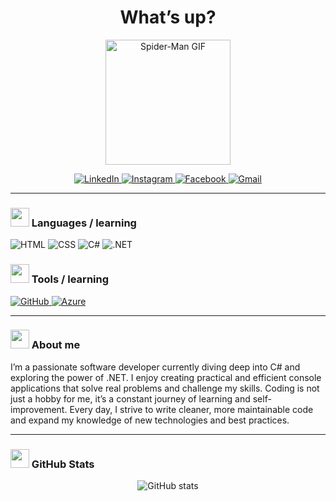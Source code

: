 <h1 align="center">What’s up?</h1>

<p align="center">
  <img src="https://media1.giphy.com/media/v1.Y2lkPTc5MGI3NjExdW9hMXVvYzBmbDY4ZjN6NDg1bjd3b2prbmJ6ZDBwOHVvMXllaWRuOCZlcD12MV9pbnRlcm5hbF9naWZfYnlfaWQmY3Q9cw/ytpxWmQBlx8n0eWbSA/giphy.gif" width="200" alt="Spider-Man GIF"/>
</p>

<p align="center">
  <a href="https://www.linkedin.com/in/erik-jonsson-b16680368/">
    <img src="https://img.shields.io/badge/LinkedIn-0077B5?style=for-the-badge&logo=linkedin&logoColor=white" alt="LinkedIn" />
  </a>
  <a href="https://www.instagram.com/alfreer.ik/">
    <img src="https://img.shields.io/badge/Instagram-E4405F?style=for-the-badge&logo=instagram&logoColor=white" alt="Instagram" />
  </a>
  <a href="https://www.facebook.com/profile.php?id=61574105930734">
    <img src="https://img.shields.io/badge/Facebook-1877F2?style=for-the-badge&logo=facebook&logoColor=white" alt="Facebook" />
  </a>
  <a href="mailto:dev.erikjonsson@gmail.com">
    <img src="https://img.shields.io/badge/Gmail-D14836?style=for-the-badge&logo=gmail&logoColor=white" alt="Gmail" />
  </a>
</p>

---

### <img src="https://media2.giphy.com/media/v1.Y2lkPTc5MGI3NjExdDRrZmF6N3B3MDZueG0yMXp1bWt4amk4ZGQ0bmJ6ZWtqZDFnYXl2OSZlcD12MV9pbnRlcm5hbF9naWZfYnlfaWQmY3Q9cw/8ekmDODACSSXxWuBRz/giphy.gif" width="30" /> Languages / learning

<p>
  <img alt="HTML" src="https://img.shields.io/badge/HTML5-E34F26?style=for-the-badge&logo=html5&logoColor=white"/>
  <img alt="CSS" src="https://img.shields.io/badge/CSS3-1572B6?style=for-the-badge&logo=css3&logoColor=white"/>
  <img alt="C#" src="https://img.shields.io/badge/C%23-239120?style=for-the-badge&logo=c-sharp&logoColor=white"/>
  <img alt=".NET" src="https://img.shields.io/badge/.NET-512BD4?style=for-the-badge&logo=dotnet&logoColor=white"/>
</p>

### <img src="https://media3.giphy.com/media/v1.Y2lkPTc5MGI3NjExNDVhemlkcTAwNnRkNXM4czgwbHFucXdlaXRqOXEyMmJ3YTNwd2E0eiZlcD12MV9pbnRlcm5hbF9naWZfYnlfaWQmY3Q9cw/IgLEFhGAt3giA9XMHk/giphy.gif" width="30" /> Tools / learning

<p>
  <a href="https://github.com/EriksDevelopment">
    <img alt="GitHub" src="https://img.shields.io/badge/GitHub-181717?style=for-the-badge&logo=github&logoColor=white" />
  </a>
  <a href="https://azure.microsoft.com/">
    <img alt="Azure" src="https://img.shields.io/badge/Azure-0078D4?style=for-the-badge&logo=microsoft-azure&logoColor=white" />
  </a>
</p>

---

### <img src="https://media0.giphy.com/media/v1.Y2lkPTc5MGI3NjExcmN6NHV0bXU3dTlhYmkzZzV0bG84bGZnZmV5NXUyNDNpdTB2b2YxNiZlcD12MV9pbnRlcm5hbF9naWZfYnlfaWQmY3Q9cw/ObNTw8Uzwy6KQ/giphy.gif" width="30" /> About me

I’m a passionate software developer currently diving deep into C# and exploring the power of .NET. I enjoy creating practical and efficient console applications that solve real problems and challenge my skills. Coding is not just a hobby for me, it’s a constant journey of learning and self-improvement. Every day, I strive to write cleaner, more maintainable code and expand my knowledge of new technologies and best practices.

---

### <img src="https://media4.giphy.com/media/v1.Y2lkPTc5MGI3NjExdmZzMHhmMWpnbmtlOTBtcGc1dXhpNHh0NGJuZTJmaW5vajlzejl6eiZlcD12MV9pbnRlcm5hbF9naWZfYnlfaWQmY3Q9cw/KzJkzjggfGN5Py6nkT/giphy.gif" width="30" /> GitHub Stats

<p align="center">
  <img src="https://github-readme-stats.vercel.app/api?username=EriksDevelopment&show_icons=true&theme=radical" alt="GitHub stats" />
</p>
